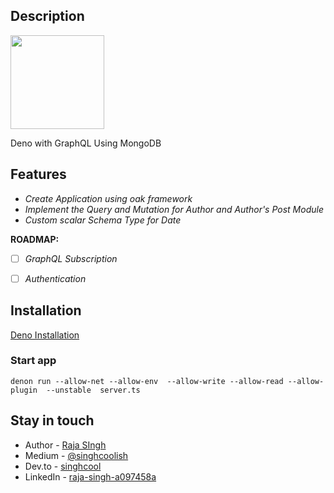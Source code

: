 ## Description

<a href="https://graphql.org/"><img src="https://graphql.org/img/logo.svg" width="150"></a>

Deno with GraphQL Using MongoDB

## Features
- *Create Application using oak framework*
- *Implement the Query and Mutation for Author and Author's Post Module*
- *Custom scalar Schema Type for Date*

**ROADMAP:**
- [ ] *GraphQL Subscription*
- [ ] *Authentication*


## Installation

[Deno Installation](https://deno.land/#installation)

### Start app
`denon run --allow-net --allow-env  --allow-write --allow-read --allow-plugin  --unstable  server.ts `

## Stay in touch

* Author - [Raja SIngh](https://www.linkedin.com/in/raja-singh-a097458a/)
* Medium - [@singhcoolish](https://medium.com/@singhcoolish)
* Dev.to - [singhcool](https://dev.to/singhcool)
* LinkedIn - [raja-singh-a097458a](https://www.linkedin.com/in/raja-singh-a097458a/)

